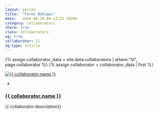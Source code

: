 ```yaml
---
layout: person
title:  "Fermí Bohigas"
date:   2016-06-20 09:11:23 +0100
category: collaborators
share: true
class: collaborators
og: true
collaborator: 11
og-type: article
---
```


{% assign collaborator_data = site.data.collaborators | where:"id", page.collaborator %}
{% assign collaborator = collaborator_data | first %}
<div class="speaker">
	<div class="photo-wrapper rounded"><a href="{{ collaborator.url }}"><img src="/assets/img/sponsors/{{ collaborator.logo }}" alt="{{ collaborator.name }}" class="img-responsive"></a></div>
	<ul class="speaker-socials">
		<li><a href="mailto:{{ collaborator.email }}"><span class="fa fa-envelope"></span></a></li>
	</ul>
	<h3 class="name"><a href="{{ collaborator.url }}">{{ collaborator.name }}</a></h3>
	<p class="about text-left">{{ collaborator.description}} </p>
</div>